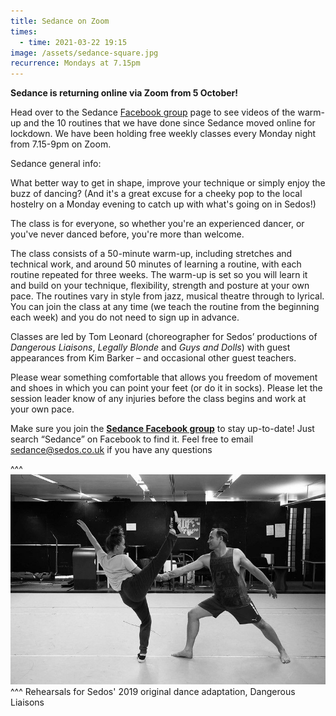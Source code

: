 ```yaml
---
title: Sedance on Zoom
times:
  - time: 2021-03-22 19:15
image: /assets/sedance-square.jpg
recurrence: Mondays at 7.15pm
---
```

**Sedance is returning online via Zoom from 5 October!**

Head over to the Sedance [Facebook group](http://r20.rs6.net/tn.jsp?f=001puMH7aVENS7rdpU_Ngz9kxuFUu7gy8CSGN23cU16fl9aRirRb1jSTZOG6iYQoU80XprP63ZuFZMO-3Ep1ZKhJ-ArXX5_nREDaunZYidXZMJNxablHD1DeJNVB0qvEvc9JeLsXVROFmniZ-lVN88_IFUmrNt0secZiwnu-RE_YYvQW6SnnVQSWlDh86y-QVRIldkHWf012OSPtU6ubxpp_g==&c=dLBcWkVs6bEUg_A4akcPen3gh1IlavylTL_nHGQxDCdrj0Q1ideq8g==&ch=5Rg1R1qWVf7_eczXm0hVAyMbJHffr__qYyMq7NieZS1MjrGxboxtyg==) page to see videos of the warm-up and the 10 routines that we have done since Sedance moved online for lockdown. We have been holding free weekly classes every Monday night from 7.15-9pm on Zoom.

Sedance general info:

What better way to get in shape, improve your technique or simply enjoy the buzz of dancing? (And it's a great excuse for a cheeky pop to the local hostelry on a Monday evening to catch up with what's going on in Sedos!)

The class is for everyone, so whether you're an experienced dancer, or you've never danced before, you're more than welcome.

The class consists of a 50-minute warm-up, including stretches and technical work, and around 50 minutes of learning a routine, with each routine repeated for three weeks. The warm-up is set so you will learn it and build on your technique, flexibility, strength and posture at your own pace. The routines vary in style from jazz, musical theatre through to lyrical. You can join the class at any time (we teach the routine from the beginning each week) and you do not need to sign up in advance.

Classes are led by Tom Leonard (choreographer for Sedos’ productions of *Dangerous Liaisons*, *Legally Blonde* and *Guys and Dolls*) with guest appearances from Kim Barker – and occasional other guest teachers.

Please wear something comfortable that allows you freedom of movement and shoes in which you can point your feet (or do it in socks). Please let the session leader know of any injuries before the class begins and work at your own pace.

Make sure you join the **[Sedance Facebook group](https://www.facebook.com/groups/328763023951811/)** to stay up-to-date! Just search “Sedance” on Facebook to find it. Feel free to email sedance@sedos.co.uk if you have any questions

^^^ ![](/assets/48781085673_2a459c1bb7_c.jpg)
^^^ Rehearsals for Sedos' 2019 original dance adaptation, Dangerous Liaisons
